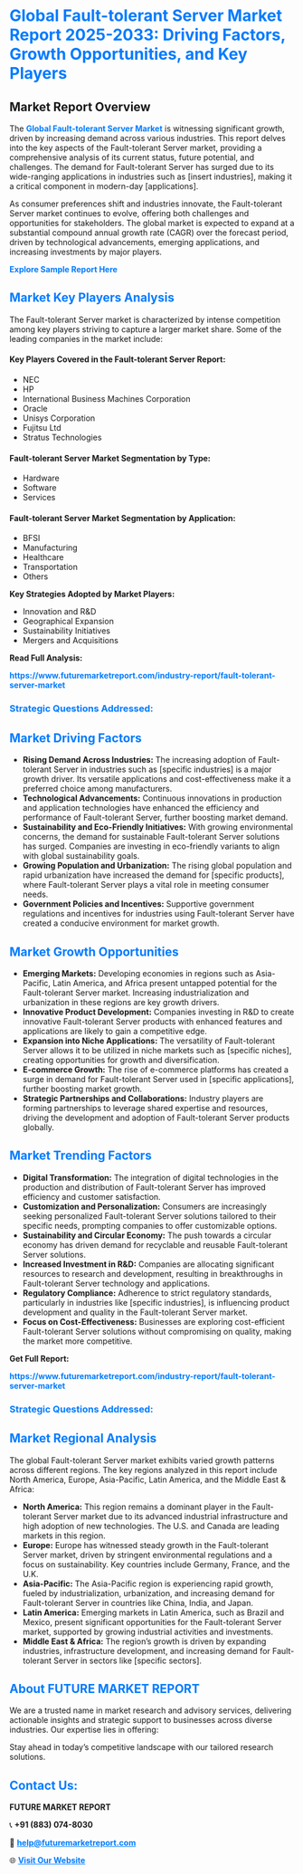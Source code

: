 <h1 style="color: #007BFF;">Global Fault-tolerant Server Market Report 2025-2033: Driving Factors, Growth Opportunities, and Key Players</h1>

<section id="overview">
<h2>Market Report Overview</h2>
<p>The <a href="https://www.futuremarketreport.com/industry-report/fault-tolerant-server-market" style="color: #007BFF; text-decoration: none;"><strong>Global Fault-tolerant Server Market</strong></a> is witnessing significant growth, driven by increasing demand across various industries. This report delves into the key aspects of the Fault-tolerant Server market, providing a comprehensive analysis of its current status, future potential, and challenges. The demand for Fault-tolerant Server has surged due to its wide-ranging applications in industries such as [insert industries], making it a critical component in modern-day [applications].</p>
<p>As consumer preferences shift and industries innovate, the Fault-tolerant Server market continues to evolve, offering both challenges and opportunities for stakeholders. The global market is expected to expand at a substantial compound annual growth rate (CAGR) over the forecast period, driven by technological advancements, emerging applications, and increasing investments by major players.</p>
</section>

<section id="overview">
<p><a href="https://www.futuremarketreport.com/request-sample/reportId=57625" style="color: #007BFF; text-decoration: none;"><strong>Explore Sample Report Here</strong></a></p>
</section>

<section id="key-players">
<h2 style="color: #007BFF;">Market Key Players Analysis</h2>
<p>The Fault-tolerant Server market is characterized by intense competition among key players striving to capture a larger market share. Some of the leading companies in the market include:</p>
<h4>Key Players Covered in the Fault-tolerant Server Report:</h4>
<ul><li>NEC</li><li>HP</li><li>International Business Machines Corporation</li><li>Oracle</li><li>Unisys Corporation</li><li>Fujitsu Ltd</li><li>Stratus Technologies</li></ul>
<h4>Fault-tolerant Server Market Segmentation by Type:</h4>
<ul><li>Hardware</li><li>Software</li><li>Services</li></ul>

<h4>Fault-tolerant Server Market Segmentation by Application:</h4>
<ul><li>BFSI</li><li>Manufacturing</li><li>Healthcare</li><li>Transportation</li><li>Others</li></ul>
<p><strong>Key Strategies Adopted by Market Players:</strong></p>
<ul>
<li>Innovation and R&D</li>
<li>Geographical Expansion</li>
<li>Sustainability Initiatives</li>
<li>Mergers and Acquisitions</li>
</ul>
</section>

<section>
<p><strong>Read Full Analysis: </strong></p><a href="https://www.futuremarketreport.com/industry-report/fault-tolerant-server-market" style="color: #007BFF; text-decoration: none;"><strong>https://www.futuremarketreport.com/industry-report/fault-tolerant-server-market</strong></a>
<h3 style="color: #007BFF;">Strategic Questions Addressed:</h3>
</section>

<section id="driving-factors">
<h2 style="color: #007BFF;">Market Driving Factors</h2>
<ul>
<li><strong>Rising Demand Across Industries:</strong> The increasing adoption of Fault-tolerant Server in industries such as [specific industries] is a major growth driver. Its versatile applications and cost-effectiveness make it a preferred choice among manufacturers.</li>
<li><strong>Technological Advancements:</strong> Continuous innovations in production and application technologies have enhanced the efficiency and performance of Fault-tolerant Server, further boosting market demand.</li>
<li><strong>Sustainability and Eco-Friendly Initiatives:</strong> With growing environmental concerns, the demand for sustainable Fault-tolerant Server solutions has surged. Companies are investing in eco-friendly variants to align with global sustainability goals.</li>
<li><strong>Growing Population and Urbanization:</strong> The rising global population and rapid urbanization have increased the demand for [specific products], where Fault-tolerant Server plays a vital role in meeting consumer needs.</li>
<li><strong>Government Policies and Incentives:</strong> Supportive government regulations and incentives for industries using Fault-tolerant Server have created a conducive environment for market growth.</li>
</ul>
</section>

<section id="growth-opportunities">
<h2 style="color: #007BFF;">Market Growth Opportunities</h2>
<ul>
<li><strong>Emerging Markets:</strong> Developing economies in regions such as Asia-Pacific, Latin America, and Africa present untapped potential for the Fault-tolerant Server market. Increasing industrialization and urbanization in these regions are key growth drivers.</li>
<li><strong>Innovative Product Development:</strong> Companies investing in R&D to create innovative Fault-tolerant Server products with enhanced features and applications are likely to gain a competitive edge.</li>
<li><strong>Expansion into Niche Applications:</strong> The versatility of Fault-tolerant Server allows it to be utilized in niche markets such as [specific niches], creating opportunities for growth and diversification.</li>
<li><strong>E-commerce Growth:</strong> The rise of e-commerce platforms has created a surge in demand for Fault-tolerant Server used in [specific applications], further boosting market growth.</li>
<li><strong>Strategic Partnerships and Collaborations:</strong> Industry players are forming partnerships to leverage shared expertise and resources, driving the development and adoption of Fault-tolerant Server products globally.</li>
</ul>
</section>

<section id="trending-factors">
<h2 style="color: #007BFF;">Market Trending Factors</h2>
<ul>
<li><strong>Digital Transformation:</strong> The integration of digital technologies in the production and distribution of Fault-tolerant Server has improved efficiency and customer satisfaction.</li>
<li><strong>Customization and Personalization:</strong> Consumers are increasingly seeking personalized Fault-tolerant Server solutions tailored to their specific needs, prompting companies to offer customizable options.</li>
<li><strong>Sustainability and Circular Economy:</strong> The push towards a circular economy has driven demand for recyclable and reusable Fault-tolerant Server solutions.</li>
<li><strong>Increased Investment in R&D:</strong> Companies are allocating significant resources to research and development, resulting in breakthroughs in Fault-tolerant Server technology and applications.</li>
<li><strong>Regulatory Compliance:</strong> Adherence to strict regulatory standards, particularly in industries like [specific industries], is influencing product development and quality in the Fault-tolerant Server market.</li>
<li><strong>Focus on Cost-Effectiveness:</strong> Businesses are exploring cost-efficient Fault-tolerant Server solutions without compromising on quality, making the market more competitive.</li>
</ul>
</section>

<section>
<p><strong>Get Full Report: </strong></p><a href="https://www.futuremarketreport.com/industry-report/fault-tolerant-server-market" style="color: #007BFF; text-decoration: none;"><strong>https://www.futuremarketreport.com/industry-report/fault-tolerant-server-market</strong></a>
<h3 style="color: #007BFF;">Strategic Questions Addressed:</h3>
</section>


<section id="regional-analysis">
<h2 style="color: #007BFF;">Market Regional Analysis</h2>
<p>The global Fault-tolerant Server market exhibits varied growth patterns across different regions. The key regions analyzed in this report include North America, Europe, Asia-Pacific, Latin America, and the Middle East & Africa:</p>
<ul>
<li><strong>North America:</strong> This region remains a dominant player in the Fault-tolerant Server market due to its advanced industrial infrastructure and high adoption of new technologies. The U.S. and Canada are leading markets in this region.</li>
<li><strong>Europe:</strong> Europe has witnessed steady growth in the Fault-tolerant Server market, driven by stringent environmental regulations and a focus on sustainability. Key countries include Germany, France, and the U.K.</li>
<li><strong>Asia-Pacific:</strong> The Asia-Pacific region is experiencing rapid growth, fueled by industrialization, urbanization, and increasing demand for Fault-tolerant Server in countries like China, India, and Japan.</li>
<li><strong>Latin America:</strong> Emerging markets in Latin America, such as Brazil and Mexico, present significant opportunities for the Fault-tolerant Server market, supported by growing industrial activities and investments.</li>
<li><strong>Middle East & Africa:</strong> The region’s growth is driven by expanding industries, infrastructure development, and increasing demand for Fault-tolerant Server in sectors like [specific sectors].</li>
</ul>
</section>

<footer>
<h2 style="color: #007BFF;">About FUTURE MARKET REPORT</h2>
<p>We are a trusted name in market research and advisory services, delivering actionable insights and strategic support to businesses across diverse industries. Our expertise lies in offering:</p>

<p>Stay ahead in today’s competitive landscape with our tailored research solutions.</p>

<h2 style="color: #007BFF;">Contact Us:</h2>
<p><strong>FUTURE MARKET REPORT</strong></p>
<p>📞 <strong>+91 (883) 074-8030</strong></p>
<p>📧 <strong><a href="mailto:help@futuremarketreport.com" style="color: #007BFF;">help@futuremarketreport.com</a></strong></p>
<p>🌐 <strong><a href="https://www.futuremarketreport.com/" style="color: #007BFF;">Visit Our Website</a></strong></p>
</footer>